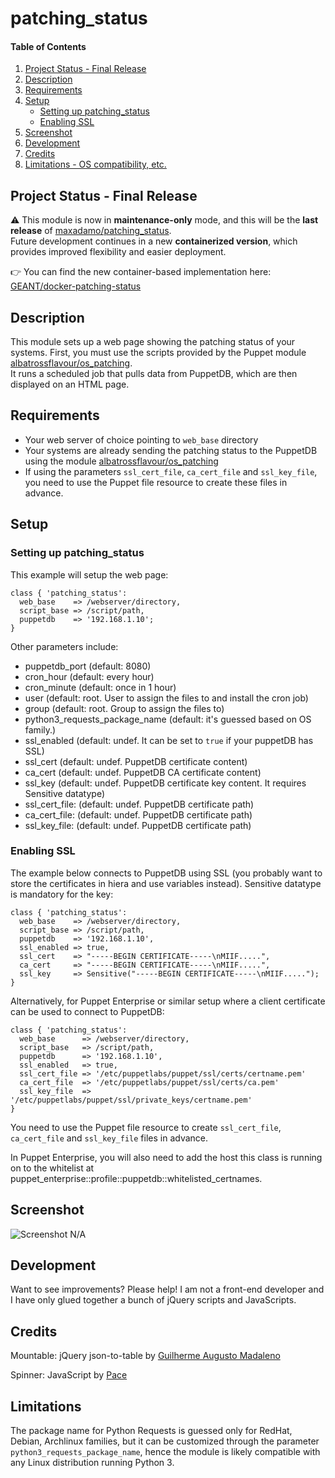 # patching_status

#### Table of Contents

1. [Project Status - Final Release](#project-status---final-release)
2. [Description](#description)
3. [Requirements](#requirements)
4. [Setup](#setup)
    * [Setting up patching_status](#setting-up-patching_status)
    * [Enabling SSL](#enabling-ssl)
5. [Screenshot](#screenshot)
6. [Development](#development)
7. [Credits](#credits)
8. [Limitations - OS compatibility, etc.](#limitations)

## Project Status - Final Release

:warning: This module is now in **maintenance-only** mode, and this will be the **last release** of [maxadamo/patching_status](https://forge.puppet.com/maxadamo/patching_status).  
Future development continues in a new **containerized version**, which provides improved flexibility and easier deployment.

:point_right: You can find the new container-based implementation here: [GEANT/docker-patching-status](https://codeberg.org/GEANT/docker-patching-status)

## Description

This module sets up a web page showing the patching status of your systems. First, you must use the scripts provided by the Puppet module [albatrossflavour/os_patching](https://forge.puppet.com/albatrossflavour/os_patching).  
It runs a scheduled job that pulls data from PuppetDB, which are then displayed on an HTML page.

## Requirements

* Your web server of choice pointing to `web_base` directory
* Your systems are already sending the patching status to the PuppetDB using the module [albatrossflavour/os_patching](https://forge.puppet.com/albatrossflavour/os_patching)
* If using the parameters `ssl_cert_file`, `ca_cert_file` and `ssl_key_file`, you need to use the Puppet file resource to create these files in advance.

## Setup

### Setting up patching_status

This example will setup the web page:

```puppet
class { 'patching_status':
  web_base    => /webserver/directory,
  script_base => /script/path,
  puppetdb    => '192.168.1.10';
}
```

Other parameters include:

* puppetdb_port (default: 8080)
* cron_hour (default: every hour)
* cron_minute (default: once in 1 hour)
* user (default: root. User to assign the files to and install the cron job)
* group (default: root. Group to assign the files to)
* python3_requests_package_name (default: it's guessed based on OS family.)
* ssl_enabled (default: undef. It can be set to `true` if your puppetDB has SSL)
* ssl_cert (default: undef. PuppetDB certificate content)
* ca_cert (default: undef. PuppetDB CA certificate content)
* ssl_key (default: undef. PuppetDB certificate key content. It requires Sensitive datatype)
* ssl_cert_file: (default: undef. PuppetDB certificate path)
* ca_cert_file: (default: undef. PuppetDB certificate path)
* ssl_key_file: (default: undef. PuppetDB certificate path)

### Enabling SSL

The example below connects to PuppetDB using SSL (you probably want to store the certificates in hiera and use variables instead). Sensitive datatype is mandatory for the key:

```puppet
class { 'patching_status':
  web_base    => /webserver/directory,
  script_base => /script/path,
  puppetdb    => '192.168.1.10',
  ssl_enabled => true,
  ssl_cert    => "-----BEGIN CERTIFICATE-----\nMIIF.....",
  ca_cert     => "-----BEGIN CERTIFICATE-----\nMIIF.....",
  ssl_key     => Sensitive("-----BEGIN CERTIFICATE-----\nMIIF.....");
}
```

Alternatively, for Puppet Enterprise or similar setup where a client certificate can be used to connect to PuppetDB:

```puppet
class { 'patching_status':
  web_base      => /webserver/directory,
  script_base   => /script/path,
  puppetdb      => '192.168.1.10',
  ssl_enabled   => true,
  ssl_cert_file => '/etc/puppetlabs/puppet/ssl/certs/certname.pem'
  ca_cert_file  => '/etc/puppetlabs/puppet/ssl/certs/ca.pem'
  ssl_key_file  => '/etc/puppetlabs/puppet/ssl/private_keys/certname.pem'
}
```

You need to use the Puppet file resource to create `ssl_cert_file`, `ca_cert_file` and `ssl_key_file` files in advance.

In Puppet Enterprise, you will also need to add the host this class is running on to the whitelist at puppet_enterprise::profile::puppetdb::whitelisted_certnames.

## Screenshot

![Screenshot N/A](https://wiki.geant.org/download/attachments/126981072/patching_status.png  "Patching Status")

## Development

Want to see improvements? Please help!
I am not a front-end developer and I have only glued together a bunch of jQuery scripts and JavaScripts.

## Credits

Mountable: jQuery json-to-table by [Guilherme Augusto Madaleno](https://github.com/guimadaleno/mountable)

Spinner: JavaScript by [Pace](https://github.hubspot.com/pace/docs/welcome/)

## Limitations

The package name for Python Requests is guessed only for RedHat, Debian, Archlinux families, but it can be customized through the parameter `python3_requests_package_name`, hence the module is likely compatible with any Linux distribution running Python 3.
